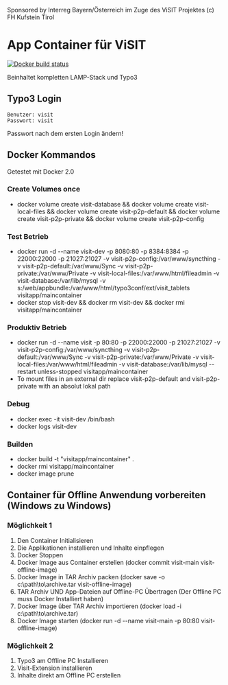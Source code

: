 Sponsored by Interreg Bayern/Österreich im Zuge des ViSIT Projektes(c) FH Kufstein Tirol# App Container für ViSIT[![Docker build status](https://img.shields.io/docker/build/visitapp/maincontainer.svg)](https://hub.docker.com/r/visitapp/maincontainer/)Beinhaltet kompletten LAMP-Stack und Typo3## Typo3 Login    Benutzer: visit    Passwort: visitPasswort nach dem ersten Login ändern!## Docker Kommandos Getestet mit Docker 2.0### Create Volumes once* docker volume create visit-database && docker volume create visit-local-files && docker volume create visit-p2p-default && docker volume create visit-p2p-private && docker volume create visit-p2p-config### Test Betrieb* docker run -d --name visit-dev -p 8080:80 -p 8384:8384 -p 22000:22000 -p 21027:21027 -v visit-p2p-config:/var/www/syncthing -v visit-p2p-default:/var/www/Sync -v visit-p2p-private:/var/www/Private -v visit-local-files:/var/www/html/fileadmin -v visit-database:/var/lib/mysql -v s:/web/appbundle:/var/www/html/typo3conf/ext/visit_tablets visitapp/maincontainer* docker stop visit-dev && docker rm visit-dev && docker rmi visitapp/maincontainer### Produktiv Betrieb * docker run -d --name visit -p 80:80 -p 22000:22000 -p 21027:21027 -v visit-p2p-config:/var/www/syncthing -v visit-p2p-default:/var/www/Sync -v visit-p2p-private:/var/www/Private -v visit-local-files:/var/www/html/fileadmin -v visit-database:/var/lib/mysql --restart unless-stopped visitapp/maincontainer* To mount files in an external dir replace visit-p2p-default and visit-p2p-private with an absolut lokal path ### Debug* docker exec -it visit-dev /bin/bash* docker logs visit-dev### Builden* docker build  -t "visitapp/maincontainer" .* docker rmi visitapp/maincontainer* docker image prune## Container für Offline Anwendung vorbereiten (Windows zu Windows)### Möglichkeit 11. Den Container Initialisieren2. Die Applikationen installieren und Inhalte einpflegen3. Docker Stoppen4. Docker Image aus Container erstellen (docker commit visit-main visit-offline-image)5. Docker Image in TAR Archiv packen (docker save -o c:\path\to\archive.tar visit-offline-image)6. TAR Archiv UND App-Dateien auf Offline-PC Übertragen (Der Offline PC muss Docker Installiert haben)7. Docker Image über TAR Archiv importieren (docker load -i c:\path\to\archive.tar)8. Docker Image starten (docker run -d --name visit-main -p 80:80  visit-offline-image)### Möglichkeit 21. Typo3 am Offline PC Installieren2. Visit-Extension installieren3. Inhalte direkt am Offline PC erstellen